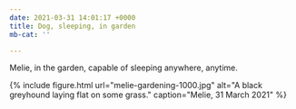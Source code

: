 ```yaml
---
date: 2021-03-31 14:01:17 +0000
title: Dog, sleeping, in garden
mb-cat: ''

---
```

Melie, in the garden, capable of sleeping anywhere, anytime.

{% include figure.html url="melie-gardening-1000.jpg" alt="A black greyhound laying flat on some grass." caption="Melie, 31 March 2021" %}